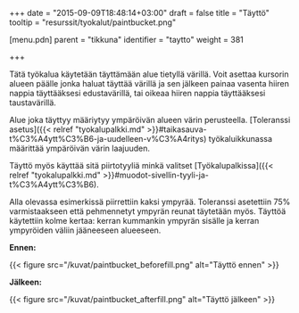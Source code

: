 +++
date = "2015-09-09T18:48:14+03:00"
draft = false
title = "Täyttö"
tooltip = "resurssit/tyokalut/paintbucket.png"

[menu.pdn]
    parent = "tikkuna"
    identifier = "taytto"
    weight = 381

+++

Tätä työkalua käytetään täyttämään alue tietyllä värillä. Voit asettaa kursorin alueen päälle jonka haluat täyttää värillä ja sen
jälkeen painaa vasenta hiiren nappia täyttääksesi edustavärillä, tai oikeaa hiiren nappia täyttääksesi taustavärillä.

Alue joka täyttyy määriytyy ympäröivän alueen värin perusteella.
[Toleranssi asetus]({{< relref "tyokalupalkki.md" >}}#taikasauva-t%C3%A4ytt%C3%B6-ja-uudelleen-v%C3%A4ritys) työkaluikkunassa
määrittää ympäröivän värin laajuuden.

Täyttö myös käyttää sitä piirtotyyliä minkä valitset [Työkalupalkissa]({{< relref "tyokalupalkki.md" >}}#muodot-sivellin-tyyli-ja-t%C3%A4ytt%C3%B6).

Alla olevassa esimerkissä piirrettiin kaksi ympyrää. Toleranssi asetettiin 75% varmistaakseen että pehmennetyt ympyrän reunat
täytetään myös. Täyttöä käytettiin kolme kertaa: kerran kummankin ympyrän sisälle ja kerran ympyröiden väliin jääneeseen
alueeseen.

**Ennen:**

{{< figure src="/kuvat/paintbucket_beforefill.png" alt="Täyttö ennen" >}}

**Jälkeen:**

{{< figure src="/kuvat/paintbucket_afterfill.png" alt="Täyttö jälkeen" >}}
